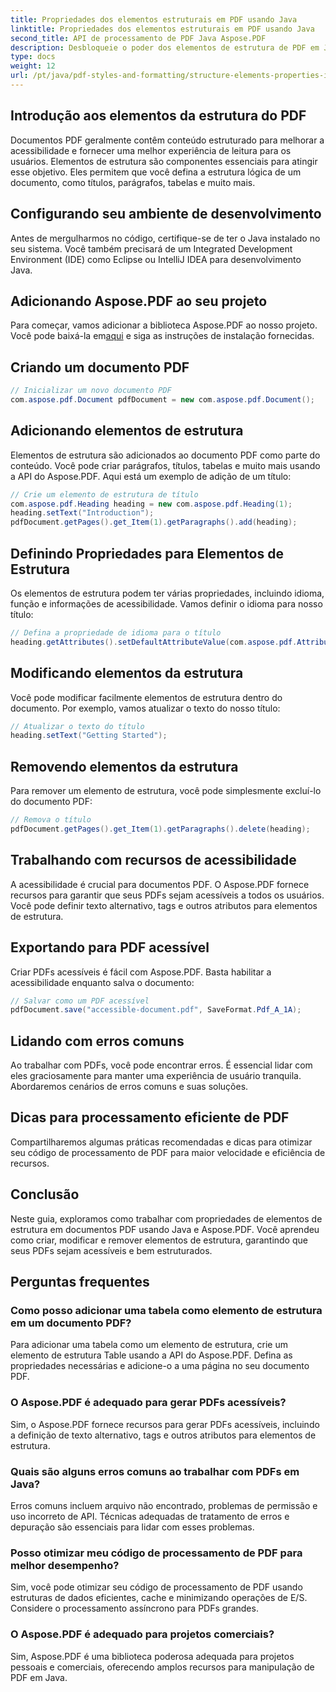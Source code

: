 ```yaml
---
title: Propriedades dos elementos estruturais em PDF usando Java
linktitle: Propriedades dos elementos estruturais em PDF usando Java
second_title: API de processamento de PDF Java Aspose.PDF
description: Desbloqueie o poder dos elementos de estrutura de PDF em Java com Aspose.PDF. Aprenda a criar, modificar e otimizar PDFs para acessibilidade.
type: docs
weight: 12
url: /pt/java/pdf-styles-and-formatting/structure-elements-properties-in-pdf-using-java/
---
```


## Introdução aos elementos da estrutura do PDF

Documentos PDF geralmente contêm conteúdo estruturado para melhorar a acessibilidade e fornecer uma melhor experiência de leitura para os usuários. Elementos de estrutura são componentes essenciais para atingir esse objetivo. Eles permitem que você defina a estrutura lógica de um documento, como títulos, parágrafos, tabelas e muito mais.

## Configurando seu ambiente de desenvolvimento

Antes de mergulharmos no código, certifique-se de ter o Java instalado no seu sistema. Você também precisará de um Integrated Development Environment (IDE) como Eclipse ou IntelliJ IDEA para desenvolvimento Java.

## Adicionando Aspose.PDF ao seu projeto

 Para começar, vamos adicionar a biblioteca Aspose.PDF ao nosso projeto. Você pode baixá-la em[aqui](https://releases.aspose.com/pdf/java/) e siga as instruções de instalação fornecidas.

## Criando um documento PDF

```java
// Inicializar um novo documento PDF
com.aspose.pdf.Document pdfDocument = new com.aspose.pdf.Document();
```

## Adicionando elementos de estrutura

Elementos de estrutura são adicionados ao documento PDF como parte do conteúdo. Você pode criar parágrafos, títulos, tabelas e muito mais usando a API do Aspose.PDF. Aqui está um exemplo de adição de um título:

```java
// Crie um elemento de estrutura de título
com.aspose.pdf.Heading heading = new com.aspose.pdf.Heading(1);
heading.setText("Introduction");
pdfDocument.getPages().get_Item(1).getParagraphs().add(heading);
```

## Definindo Propriedades para Elementos de Estrutura

Os elementos de estrutura podem ter várias propriedades, incluindo idioma, função e informações de acessibilidade. Vamos definir o idioma para nosso título:

```java
// Defina a propriedade de idioma para o título
heading.getAttributes().setDefaultAttributeValue(com.aspose.pdf.AttributeKeys.Lang, "en-US");
```

## Modificando elementos da estrutura

Você pode modificar facilmente elementos de estrutura dentro do documento. Por exemplo, vamos atualizar o texto do nosso título:

```java
// Atualizar o texto do título
heading.setText("Getting Started");
```

## Removendo elementos da estrutura

Para remover um elemento de estrutura, você pode simplesmente excluí-lo do documento PDF:

```java
// Remova o título
pdfDocument.getPages().get_Item(1).getParagraphs().delete(heading);
```

## Trabalhando com recursos de acessibilidade

A acessibilidade é crucial para documentos PDF. O Aspose.PDF fornece recursos para garantir que seus PDFs sejam acessíveis a todos os usuários. Você pode definir texto alternativo, tags e outros atributos para elementos de estrutura.

## Exportando para PDF acessível

Criar PDFs acessíveis é fácil com Aspose.PDF. Basta habilitar a acessibilidade enquanto salva o documento:

```java
// Salvar como um PDF acessível
pdfDocument.save("accessible-document.pdf", SaveFormat.Pdf_A_1A);
```

## Lidando com erros comuns

Ao trabalhar com PDFs, você pode encontrar erros. É essencial lidar com eles graciosamente para manter uma experiência de usuário tranquila. Abordaremos cenários de erros comuns e suas soluções.

## Dicas para processamento eficiente de PDF

Compartilharemos algumas práticas recomendadas e dicas para otimizar seu código de processamento de PDF para maior velocidade e eficiência de recursos.

## Conclusão

Neste guia, exploramos como trabalhar com propriedades de elementos de estrutura em documentos PDF usando Java e Aspose.PDF. Você aprendeu como criar, modificar e remover elementos de estrutura, garantindo que seus PDFs sejam acessíveis e bem estruturados.

## Perguntas frequentes

### Como posso adicionar uma tabela como elemento de estrutura em um documento PDF?

Para adicionar uma tabela como um elemento de estrutura, crie um elemento de estrutura Table usando a API do Aspose.PDF. Defina as propriedades necessárias e adicione-o a uma página no seu documento PDF.

### O Aspose.PDF é adequado para gerar PDFs acessíveis?

Sim, o Aspose.PDF fornece recursos para gerar PDFs acessíveis, incluindo a definição de texto alternativo, tags e outros atributos para elementos de estrutura.

### Quais são alguns erros comuns ao trabalhar com PDFs em Java?

Erros comuns incluem arquivo não encontrado, problemas de permissão e uso incorreto de API. Técnicas adequadas de tratamento de erros e depuração são essenciais para lidar com esses problemas.

### Posso otimizar meu código de processamento de PDF para melhor desempenho?

Sim, você pode otimizar seu código de processamento de PDF usando estruturas de dados eficientes, cache e minimizando operações de E/S. Considere o processamento assíncrono para PDFs grandes.

### O Aspose.PDF é adequado para projetos comerciais?

Sim, Aspose.PDF é uma biblioteca poderosa adequada para projetos pessoais e comerciais, oferecendo amplos recursos para manipulação de PDF em Java.